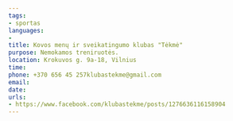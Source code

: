 ```yaml
---
tags:
- sportas
languages:
- 
title: Kovos menų ir sveikatingumo klubas "Tėkmė"
purpose: Nemokamos treniruotės.
location: Krokuvos g. 9a-18, Vilnius
time: 
phone: +370 656 45 257‬klubastekme@gmail.com
email: 
date: 
urls:
- https://www.facebook.com/klubastekme/posts/1276636116158904
---
```

